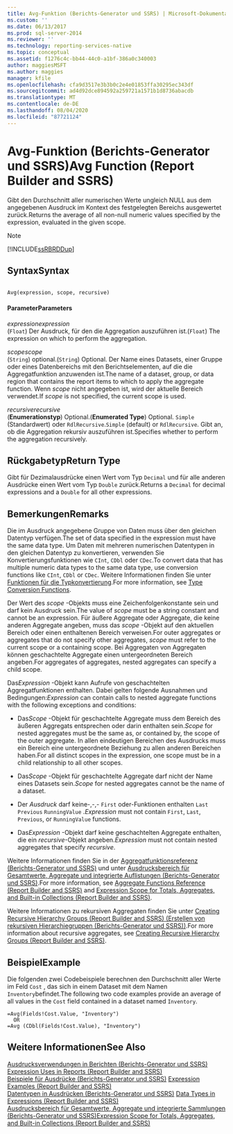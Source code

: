 ```yaml
---
title: Avg-Funktion (Berichts-Generator und SSRS) | Microsoft-Dokumentation
ms.custom: ''
ms.date: 06/13/2017
ms.prod: sql-server-2014
ms.reviewer: ''
ms.technology: reporting-services-native
ms.topic: conceptual
ms.assetid: f1276c4c-bb44-44c0-a1bf-386a0c340003
author: maggiesMSFT
ms.author: maggies
manager: kfile
ms.openlocfilehash: cfa9d3517e3b3b0c2e4e01853ffa30295ec343df
ms.sourcegitcommit: ad4d92dce894592a259721a1571b1d8736abacdb
ms.translationtype: MT
ms.contentlocale: de-DE
ms.lasthandoff: 08/04/2020
ms.locfileid: "87721124"
---
```

# <a name="avg-function-report-builder-and-ssrs"></a><span data-ttu-id="49830-102">Avg-Funktion (Berichts-Generator und SSRS)</span><span class="sxs-lookup"><span data-stu-id="49830-102">Avg Function (Report Builder and SSRS)</span></span>
  <span data-ttu-id="49830-103">Gibt den Durchschnitt aller numerischen Werte ungleich NULL aus dem angegebenen Ausdruck im Kontext des festgelegten Bereichs ausgewertet zurück.</span><span class="sxs-lookup"><span data-stu-id="49830-103">Returns the average of all non-null numeric values specified by the expression, evaluated in the given scope.</span></span>  
  
> [!NOTE]  
>  [!INCLUDE[ssRBRDDup](../../includes/ssrbrddup-md.md)]  
  
## <a name="syntax"></a><span data-ttu-id="49830-104">Syntax</span><span class="sxs-lookup"><span data-stu-id="49830-104">Syntax</span></span>  
  
```  
  
Avg(expression, scope, recursive)  
```  
  
#### <a name="parameters"></a><span data-ttu-id="49830-105">Parameter</span><span class="sxs-lookup"><span data-stu-id="49830-105">Parameters</span></span>  
 <span data-ttu-id="49830-106">*expression*</span><span class="sxs-lookup"><span data-stu-id="49830-106">*expression*</span></span>  
 <span data-ttu-id="49830-107">(`Float`) Der Ausdruck, für den die Aggregation auszuführen ist.</span><span class="sxs-lookup"><span data-stu-id="49830-107">(`Float`) The expression on which to perform the aggregation.</span></span>  
  
 <span data-ttu-id="49830-108">*scope*</span><span class="sxs-lookup"><span data-stu-id="49830-108">*scope*</span></span>  
 <span data-ttu-id="49830-109">(`String`) optional.</span><span class="sxs-lookup"><span data-stu-id="49830-109">(`String`) Optional.</span></span> <span data-ttu-id="49830-110">Der Name eines Datasets, einer Gruppe oder eines Datenbereichs mit den Berichtselementen, auf die die Aggregatfunktion anzuwenden ist.</span><span class="sxs-lookup"><span data-stu-id="49830-110">The name of a dataset, group, or data region that contains the report items to which to apply the aggregate function.</span></span> <span data-ttu-id="49830-111">Wenn *scope* nicht angegeben ist, wird der aktuelle Bereich verwendet.</span><span class="sxs-lookup"><span data-stu-id="49830-111">If *scope* is not specified, the current scope is used.</span></span>  
  
 <span data-ttu-id="49830-112">*recursive*</span><span class="sxs-lookup"><span data-stu-id="49830-112">*recursive*</span></span>  
 <span data-ttu-id="49830-113">(**Enumerationstyp**) Optional.</span><span class="sxs-lookup"><span data-stu-id="49830-113">(**Enumerated Type**) Optional.</span></span> <span data-ttu-id="49830-114">`Simple` (Standardwert) oder `RdlRecursive`.</span><span class="sxs-lookup"><span data-stu-id="49830-114">`Simple` (default) or `RdlRecursive`.</span></span> <span data-ttu-id="49830-115">Gibt an, ob die Aggregation rekursiv auszuführen ist.</span><span class="sxs-lookup"><span data-stu-id="49830-115">Specifies whether to perform the aggregation recursively.</span></span>  
  
## <a name="return-type"></a><span data-ttu-id="49830-116">Rückgabetyp</span><span class="sxs-lookup"><span data-stu-id="49830-116">Return Type</span></span>  
 <span data-ttu-id="49830-117">Gibt für Dezimalausdrücke einen Wert vom Typ `Decimal` und für alle anderen Ausdrücke einen Wert vom Typ `Double` zurück.</span><span class="sxs-lookup"><span data-stu-id="49830-117">Returns a `Decimal` for decimal expressions and a `Double` for all other expressions.</span></span>  
  
## <a name="remarks"></a><span data-ttu-id="49830-118">Bemerkungen</span><span class="sxs-lookup"><span data-stu-id="49830-118">Remarks</span></span>  
 <span data-ttu-id="49830-119">Die im Ausdruck angegebene Gruppe von Daten muss über den gleichen Datentyp verfügen.</span><span class="sxs-lookup"><span data-stu-id="49830-119">The set of data specified in the expression must have the same data type.</span></span> <span data-ttu-id="49830-120">Um Daten mit mehreren numerischen Datentypen in den gleichen Datentyp zu konvertieren, verwenden Sie Konvertierungsfunktionen wie `CInt`, `CDbl` oder `CDec`.</span><span class="sxs-lookup"><span data-stu-id="49830-120">To convert data that has multiple numeric data types to the same data type, use conversion functions like `CInt`, `CDbl` or `CDec`.</span></span> <span data-ttu-id="49830-121">Weitere Informationen finden Sie unter [Funktionen für die Typkonvertierung](https://go.microsoft.com/fwlink/?LinkId=96142).</span><span class="sxs-lookup"><span data-stu-id="49830-121">For more information, see [Type Conversion Functions](https://go.microsoft.com/fwlink/?LinkId=96142).</span></span>  
  
 <span data-ttu-id="49830-122">Der Wert des *scope* -Objekts muss eine Zeichenfolgenkonstante sein und darf kein Ausdruck sein.</span><span class="sxs-lookup"><span data-stu-id="49830-122">The value of *scope* must be a string constant and cannot be an expression.</span></span> <span data-ttu-id="49830-123">Für äußere Aggregate oder Aggregate, die keine anderen Aggregate angeben, muss das *scope* -Objekt auf den aktuellen Bereich oder einen enthaltenen Bereich verweisen.</span><span class="sxs-lookup"><span data-stu-id="49830-123">For outer aggregates or aggregates that do not specify other aggregates, *scope* must refer to the current scope or a containing scope.</span></span> <span data-ttu-id="49830-124">Bei Aggregaten von Aggregaten können geschachtelte Aggregate einen untergeordneten Bereich angeben.</span><span class="sxs-lookup"><span data-stu-id="49830-124">For aggregates of aggregates, nested aggregates can specify a child scope.</span></span>  
  
 <span data-ttu-id="49830-125">Das*Expression* -Objekt kann Aufrufe von geschachtelten Aggregatfunktionen enthalten. Dabei gelten folgende Ausnahmen und Bedingungen:</span><span class="sxs-lookup"><span data-stu-id="49830-125">*Expression* can contain calls to nested aggregate functions with the following exceptions and conditions:</span></span>  
  
-   <span data-ttu-id="49830-126">Das*Scope* -Objekt für geschachtelte Aggregate muss dem Bereich des äußeren Aggregats entsprechen oder darin enthalten sein.</span><span class="sxs-lookup"><span data-stu-id="49830-126">*Scope* for nested aggregates must be the same as, or contained by, the scope of the outer aggregate.</span></span> <span data-ttu-id="49830-127">In allen eindeutigen Bereichen des Ausdrucks muss ein Bereich eine untergeordnete Beziehung zu allen anderen Bereichen haben.</span><span class="sxs-lookup"><span data-stu-id="49830-127">For all distinct scopes in the expression, one scope must be in a child relationship to all other scopes.</span></span>  
  
-   <span data-ttu-id="49830-128">Das*Scope* -Objekt für geschachtelte Aggregate darf nicht der Name eines Datasets sein.</span><span class="sxs-lookup"><span data-stu-id="49830-128">*Scope* for nested aggregates cannot be the name of a dataset.</span></span>  
  
-   <span data-ttu-id="49830-129">Der *Ausdruck* darf keine-,-,- `First` oder-Funktionen enthalten `Last` `Previous` `RunningValue` .</span><span class="sxs-lookup"><span data-stu-id="49830-129">*Expression* must not contain `First`, `Last`, `Previous`, or `RunningValue` functions.</span></span>  
  
-   <span data-ttu-id="49830-130">Das*Expression* -Objekt darf keine geschachtelten Aggregate enthalten, die ein *recursive*-Objekt angeben.</span><span class="sxs-lookup"><span data-stu-id="49830-130">*Expression* must not contain nested aggregates that specify *recursive*.</span></span>  
  
 <span data-ttu-id="49830-131">Weitere Informationen finden Sie in der [Aggregatfunktionsreferenz (Berichts-Generator und SSRS)](report-builder-functions-aggregate-functions-reference.md) und unter [Ausdrucksbereich für Gesamtwerte, Aggregate und integrierte Auflistungen (Berichts-Generator und SSRS)](expression-scope-for-totals-aggregates-and-built-in-collections.md).</span><span class="sxs-lookup"><span data-stu-id="49830-131">For more information, see [Aggregate Functions Reference &#40;Report Builder and SSRS&#41;](report-builder-functions-aggregate-functions-reference.md) and [Expression Scope for Totals, Aggregates, and Built-in Collections &#40;Report Builder and SSRS&#41;](expression-scope-for-totals-aggregates-and-built-in-collections.md).</span></span>  
  
 <span data-ttu-id="49830-132">Weitere Informationen zu rekursiven Aggregaten finden Sie unter [Creating Recursive Hierarchy Groups (Report Builder and SSRS) (Erstellen von rekursiven Hierarchiegruppen (Berichts-Generator und SSRS))](creating-recursive-hierarchy-groups-report-builder-and-ssrs.md).</span><span class="sxs-lookup"><span data-stu-id="49830-132">For more information about recursive aggregates, see [Creating Recursive Hierarchy Groups &#40;Report Builder and SSRS&#41;](creating-recursive-hierarchy-groups-report-builder-and-ssrs.md).</span></span>  
  
## <a name="example"></a><span data-ttu-id="49830-133">Beispiel</span><span class="sxs-lookup"><span data-stu-id="49830-133">Example</span></span>  
 <span data-ttu-id="49830-134">Die folgenden zwei Codebeispiele berechnen den Durchschnitt aller Werte im Feld `Cost` , das sich in einem Dataset mit dem Namen `Inventory`befindet.</span><span class="sxs-lookup"><span data-stu-id="49830-134">The following two code examples provide an average of all values in the `Cost` field contained in a dataset named `Inventory`.</span></span>  
  
```  
=Avg(Fields!Cost.Value, "Inventory")   
  OR    
=Avg (CDbl(Fields!Cost.Value), "Inventory")  
```  
  
## <a name="see-also"></a><span data-ttu-id="49830-135">Weitere Informationen</span><span class="sxs-lookup"><span data-stu-id="49830-135">See Also</span></span>  
 <span data-ttu-id="49830-136">[Ausdrucksverwendungen in Berichten &#40;Berichts-Generator und SSRS&#41;](expression-uses-in-reports-report-builder-and-ssrs.md) </span><span class="sxs-lookup"><span data-stu-id="49830-136">[Expression Uses in Reports &#40;Report Builder and SSRS&#41;](expression-uses-in-reports-report-builder-and-ssrs.md) </span></span>  
 <span data-ttu-id="49830-137">[Beispiele für Ausdrücke &#40;Berichts-Generator und SSRS&#41;](expression-examples-report-builder-and-ssrs.md) </span><span class="sxs-lookup"><span data-stu-id="49830-137">[Expression Examples &#40;Report Builder and SSRS&#41;](expression-examples-report-builder-and-ssrs.md) </span></span>  
 <span data-ttu-id="49830-138">[Datentypen in Ausdrücken (Berichts-Generator und SSRS)](expressions-report-builder-and-ssrs.md) </span><span class="sxs-lookup"><span data-stu-id="49830-138">[Data Types in Expressions &#40;Report Builder and SSRS&#41;](expressions-report-builder-and-ssrs.md) </span></span>  
 [<span data-ttu-id="49830-139">Ausdrucksbereich für Gesamtwerte, Aggregate und integrierte Sammlungen &#40;Berichts-Generator und SSRS&#41;</span><span class="sxs-lookup"><span data-stu-id="49830-139">Expression Scope for Totals, Aggregates, and Built-in Collections &#40;Report Builder and SSRS&#41;</span></span>](expression-scope-for-totals-aggregates-and-built-in-collections.md)  
  
  
